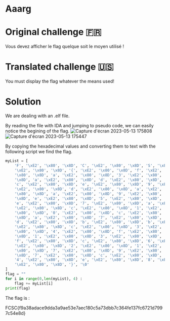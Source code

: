 # Aaarg
# Original challenge 🇫🇷
Vous devez afficher le flag quelque soit le moyen utilisé !
# Translated challenge 🇺🇸
You must display the flag whatever the means used!
# Solution
We are dealing with an .elf file.

By reading the file with IDA and jumping to pseudo code,  we can easily notice the begining of the flag.
![Capture d'écran 2023-05-13 175808](https://github.com/Alabouchsalaheddine/FCSC2023_WRITEUPS/assets/26192792/dec0012d-d7f1-4f87-bd3e-4ef79c931419)
![Capture d'écran 2023-05-13 175447](https://github.com/Alabouchsalaheddine/FCSC2023_WRITEUPS/assets/26192792/7e6af61b-c9a6-469e-b025-c982de7d72f0)


By copying the hexadecimal values and converting them to text with the following script we find the flag.
```python
myList = [
    'F', '\xE2', '\x80', '\x8D', 'C', '\xE2', '\x80', '\x8D', 'S', '\xE2', '\x80', '\x8D', 'C',
    '\xE2', '\x80', '\x8D', '{', '\xE2', '\x80', '\x8D', 'f', '\xE2', '\x80', '\x8D', '9', '\xE2',
    '\x80', '\x8D', 'a', '\xE2', '\x80', '\x8D', '3', '\xE2', '\x80', '\x8D', '8', '\xE2', '\x80',
    '\x8D', 'a', '\xE2', '\x80', '\x8D', 'd', '\xE2', '\x80', '\x8D', 'a', '\xE2', '\x80', '\x8D',
    'c', '\xE2', '\x80', '\x8D', 'e', '\xE2', '\x80', '\x8D', '9', '\xE2', '\x80', '\x8D', 'd',
    '\xE2', '\x80', '\x8D', 'd', '\xE2', '\x80', '\x8D', 'a', '\xE2', '\x80', '\x8D', '3', '\xE2',
    '\x80', '\x8D', 'a', '\xE2', '\x80', '\x8D', '9', '\xE2', '\x80', '\x8D', 'a', '\xE2', '\x80',
    '\x8D', 'e', '\xE2', '\x80', '\x8D', '5', '\xE2', '\x80', '\x8D', '3', '\xE2', '\x80', '\x8D',
    'e', '\xE2', '\x80', '\x8D', '7', '\xE2', '\x80', '\x8D', 'a', '\xE2', '\x80', '\x8D', 'e',
    '\xE2', '\x80', '\x8D', 'c', '\xE2', '\x80', '\x8D', '1', '\xE2', '\x80', '\x8D', '8', '\xE2',
    '\x80', '\x8D', '0', '\xE2', '\x80', '\x8D', 'c', '\xE2', '\x80', '\x8D', '5', '\xE2', '\x80',
    '\x8D', 'a', '\xE2', '\x80', '\x8D', '7', '\xE2', '\x80', '\x8D', '3', '\xE2', '\x80', '\x8D',
    'd', '\xE2', '\x80', '\x8D', 'b', '\xE2', '\x80', '\x8D', 'b', '\xE2', '\x80', '\x8D', '7',
    '\xE2', '\x80', '\x8D', 'c', '\xE2', '\x80', '\x8D', '3', '\xE2', '\x80', '\x8D', '6', '\xE2',
    '\x80', '\x8D', '4', '\xE2', '\x80', '\x8D', 'f', '\xE2', '\x80', '\x8D', 'e', '\xE2', '\x80',
    '\x8D', '1', '\xE2', '\x80', '\x8D', '3', '\xE2', '\x80', '\x8D', '7', '\xE2', '\x80', '\x8D',
    'f', '\xE2', '\x80', '\x8D', 'c', '\xE2', '\x80', '\x8D', '6', '\xE2', '\x80', '\x8D', '7',
    '\xE2', '\x80', '\x8D', '2', '\xE2', '\x80', '\x8D', '1', '\xE2', '\x80', '\x8D', 'd', '\xE2',
    '\x80', '\x8D', '7', '\xE2', '\x80', '\x8D', '9', '\xE2', '\x80', '\x8D', '9', '\xE2', '\x80',
    '\x8D', '7', '\xE2', '\x80', '\x8D', 'c', '\xE2', '\x80', '\x8D', '5', '\xE2', '\x80', '\x8D',
    '4', '\xE2', '\x80', '\x8D', 'e', '\xE2', '\x80', '\x8D', '8', '\xE2', '\x80', '\x8D', 'd',
    '\xE2', '\x80', '\x8D', '}', '\0'
]
flag = ""
for i in range(0,len(myList), 4) :
    flag += myList[i]
print(flag)
```
The flag is : 

FCSC{f9a38adace9dda3a9ae53e7aec180c5a73dbb7c364fe137fc6721d7997c54e8d}
